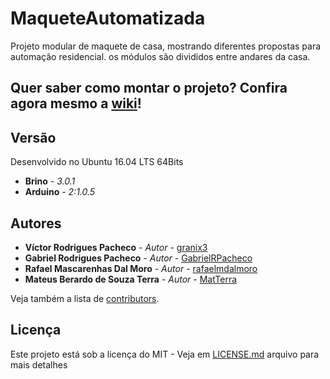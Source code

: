 # MaqueteAutomatizada
Projeto modular de maquete de casa, mostrando diferentes propostas para automação residencial. os módulos são divididos entre andares da casa.

## Quer saber como montar o projeto? Confira agora mesmo a [wiki](https://github.com/BrinoOficial/MaqueteAutomatizada/wiki)!

## Versão
Desenvolvido no Ubuntu 16.04 LTS 64Bits
* **Brino** - *3.0.1*
* **Arduino** - *2:1.0.5*

## Autores

* **Víctor Rodrigues Pacheco** - *Autor* - [granix3](https://github.com/granix3)
* **Gabriel Rodrigues Pacheco** - *Autor* - [GabrielRPacheco](https://github.com/gabrielRPacheco)
* **Rafael Mascarenhas Dal Moro** - *Autor* - [rafaelmdalmoro](https://github.com/rafaelmdalmoro)
* **Mateus Berardo de Souza Terra** - *Autor* - [MatTerra](https://github.com/MatTerra)


Veja também a lista de [contributors](https://github.com/BrinoOficial/MaqueteAutomatizada/graphs/contributors).

## Licença

Este projeto está sob a licença do MIT - Veja em [LICENSE.md](LICENSE.md) arquivo para mais detalhes

